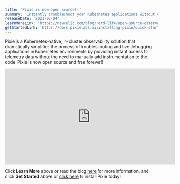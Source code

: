 ```yaml
---
title: 'Pixie is now open source!!'
summary: 'Instantly troubleshoot your Kubernetes applications without code changes'
releaseDate: '2021-05-04'
learnMoreLink: 'https://newrelic.com/blog/nerd-life/open-source-observability-pixie'
getStartedLink: 'https://docs.pixielabs.ai/installing-pixie/quick-start/'
---
```

Pixie is a Kubernetes-native, in-cluster observability solution that dramatically simplifies the process of troubleshooting and live debugging applications in Kubernetes environments by providing instant access to telemetry data without the need to manually add instrumentation to the code. Pixie is now open source and free forever!!

<iframe width="560" height="315" src="https://www.youtube.com/embed/5oY_ova5GrA" title="YouTube video player" frameborder="0" allow="accelerometer; autoplay; clipboard-write; encrypted-media; gyroscope; picture-in-picture" allowfullscreen></iframe>

Click **Learn More** above or read the blog [here](https://newrelic.com/blog/nerd-life/open-source-observability-pixie) for more information, and click **Get Started** above or [click here](https://docs.pixielabs.ai/installing-pixie/quick-start/) to install Pixie today! 











